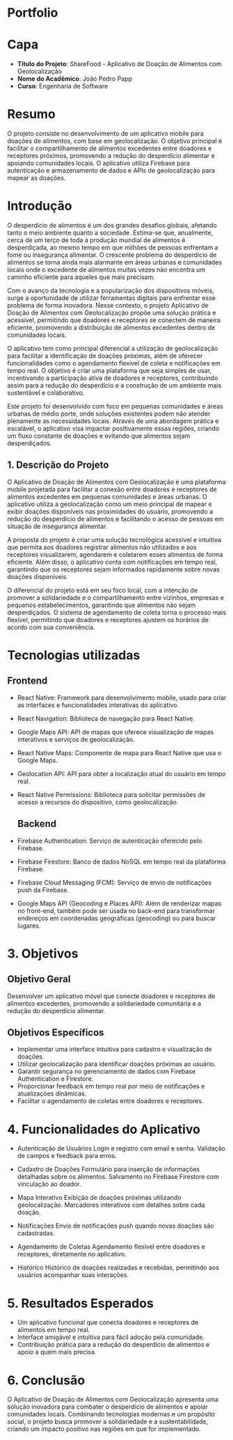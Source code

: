 # Portfolio

# Capa

- **Título do Projeto**: ShareFood - Aplicativo de Doação de Alimentos com Geolocalização
- **Nome do Acadêmico**: João Pedro Papp
- **Curso**: Engenharia de Software

# Resumo

O projeto consiste no desenvolvimento de um aplicativo mobile para doações de alimentos, com base em geolocalização. O objetivo principal é facilitar o compartilhamento de alimentos excedentes entre doadores e receptores próximos, promovendo a redução do desperdício alimentar e apoiando comunidades locais. O aplicativo utiliza Firebase para autenticação e armazenamento de dados e APIs de geolocalização para mapear as doações.

# Introdução

O desperdício de alimentos é um dos grandes desafios globais, afetando tanto o meio ambiente quanto a sociedade. Estima-se que, anualmente, cerca de um terço de toda a produção mundial de alimentos é desperdiçada, ao mesmo tempo em que milhões de pessoas enfrentam a fome ou insegurança alimentar. O crescente problema do desperdício de alimentos se torna ainda mais alarmante em áreas urbanas e comunidades locais onde o excedente de alimentos muitas vezes não encontra um caminho eficiente para aqueles que mais precisam.

Com o avanço da tecnologia e a popularização dos dispositivos móveis, surge a oportunidade de utilizar ferramentas digitais para enfrentar esse problema de forma inovadora. Nesse contexto, o projeto Aplicativo de Doação de Alimentos com Geolocalização propõe uma solução prática e acessível, permitindo que doadores e receptores se conectem de maneira eficiente, promovendo a distribuição de alimentos excedentes dentro de comunidades locais.

O aplicativo tem como principal diferencial a utilização de geolocalização para facilitar a identificação de doações próximas, além de oferecer funcionalidades como o agendamento flexível de coleta e notificações em tempo real. O objetivo é criar uma plataforma que seja simples de usar, incentivando a participação ativa de doadores e receptores, contribuindo assim para a redução do desperdício e a construção de um ambiente mais sustentável e colaborativo.

Este projeto foi desenvolvido com foco em pequenas comunidades e áreas urbanas de médio porte, onde soluções existentes podem não atender plenamente as necessidades locais. Através de uma abordagem prática e escalável, o aplicativo visa impactar positivamente essas regiões, criando um fluxo constante de doações e evitando que alimentos sejam desperdiçados.

## 1. Descrição do Projeto

O Aplicativo de Doação de Alimentos com Geolocalização é uma plataforma mobile projetada para facilitar a conexão entre doadores e receptores de alimentos excedentes em pequenas comunidades e áreas urbanas. O aplicativo utiliza a geolocalização como um meio principal de mapear e exibir doações disponíveis nas proximidades do usuário, promovendo a redução do desperdício de alimentos e facilitando o acesso de pessoas em situação de insegurança alimentar.

A proposta do projeto é criar uma solução tecnológica acessível e intuitiva que permita aos doadores registrar alimentos não utilizados e aos receptores visualizarem, agendarem e coletarem esses alimentos de forma eficiente. Além disso, o aplicativo conta com notificações em tempo real, garantindo que os receptores sejam informados rapidamente sobre novas doações disponíveis.

O diferencial do projeto está em seu foco local, com a intenção de promover a solidariedade e o compartilhamento entre vizinhos, empresas e pequenos estabelecimentos, garantindo que alimentos não sejam desperdiçados. O sistema de agendamento de coleta torna o processo mais flexível, permitindo que doadores e receptores ajustem os horários de acordo com sua conveniência.

# Tecnologias utilizadas
  ## Frontend
* React Native: Framework para desenvolvimento mobile, usado para criar as interfaces e funcionalidades interativas do aplicativo.
* React Navigation: Biblioteca de navegação para React Native.
* Google Maps API: API de mapas que oferece visualização de mapas interativos e serviços de geolocalização.
* React Native Maps: Componente de mapa para React Native que usa o Google Maps.
* Geolocation API: API para obter a localização atual do usuário em tempo real.
* React Native Permissions: Biblioteca para solicitar permissões de acesso a recursos do dispositivo, como geolocalização.

  ## Backend
* Firebase Authentication: Serviço de autenticação oferecido pelo Firebase.
* Firebase Firestore: Banco de dados NoSQL em tempo real da plataforma Firebase.
* Firebase Cloud Messaging (FCM): Serviço de envio de notificações push da Firebase.
* Google Maps API (Geocoding e Places API): Além de renderizar mapas no front-end, também pode ser usada no back-end para transformar endereços em coordenadas geográficas (geocoding) ou para buscar lugares.

# 3. Objetivos
  ## Objetivo Geral
  Desenvolver um aplicativo móvel que conecte doadores e receptores de alimentos excedentes, promovendo a solidariedade comunitária e a redução do desperdício alimentar.

  ## Objetivos Específicos
*  Implementar uma interface intuitiva para cadastro e visualização de doações.
*  Utilizar geolocalização para identificar doações próximas ao usuário.
*  Garantir segurança no gerenciamento de dados com Firebase Authentication e Firestore.
*  Proporcionar feedback em tempo real por meio de notificações e atualizações dinâmicas.
*  Facilitar o agendamento de coletas entre doadores e receptores.

#  4. Funcionalidades do Aplicativo
* Autenticação de Usuários
  Login e registro com email e senha.
  Validação de campos e feedback para erros.

* Cadastro de Doações
  Formulário para inserção de informações detalhadas sobre os alimentos.
  Salvamento no Firebase Firestore com vinculação ao doador.

* Mapa Interativo
  Exibição de doações próximas utilizando geolocalização.
  Marcadores interativos com detalhes sobre cada doação.

* Notificações
  Envio de notificações push quando novas doações são cadastradas.

* Agendamento de Coletas
  Agendamento flexível entre doadores e receptores, diretamente no aplicativo.

* Histórico
  Histórico de doações realizadas e recebidas, permitindo aos usuários acompanhar suas interações.

# 5. Resultados Esperados
* Um aplicativo funcional que conecta doadores e receptores de alimentos em tempo real.
* Interface amigável e intuitiva para fácil adoção pela comunidade.
* Contribuição prática para a redução do desperdício de alimentos e apoio a quem mais precisa.

# 6. Conclusão
O Aplicativo de Doação de Alimentos com Geolocalização apresenta uma solução inovadora para combater o desperdício de alimentos e apoiar comunidades locais. Combinando tecnologias modernas e um propósito social, o projeto busca promover a solidariedade e a sustentabilidade, criando um impacto positivo nas regiões em que for implementado.